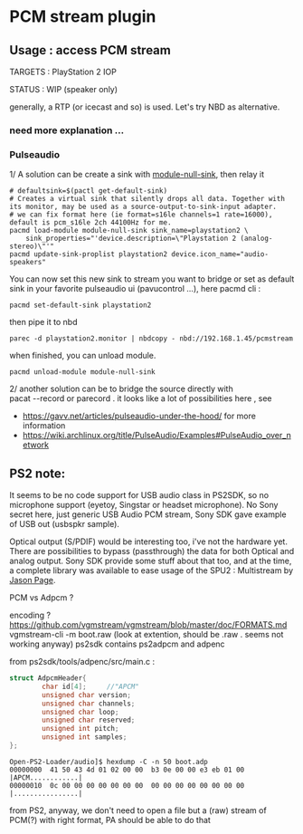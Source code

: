 # PCM stream plugin

## Usage : access PCM stream

TARGETS : PlayStation 2 IOP

STATUS : WIP (speaker only)

generally, a RTP (or icecast and so) is used. Let's try NBD as alternative.

### need more explanation ...

### Pulseaudio

1/ A solution can be create a sink with [module-null-sink](https://www.freedesktop.org/wiki/Software/PulseAudio/Documentation/User/Modules/#module-null-sink), then relay it

```shell
# defaultsink=$(pactl get-default-sink)
# Creates a virtual sink that silently drops all data. Together with its monitor, may be used as a source-output-to-sink-input adapter.
# we can fix format here (ie format=s16le channels=1 rate=16000), default is pcm_s16le 2ch 44100Hz for me.
pacmd load-module module-null-sink sink_name=playstation2 \
    sink_properties="'device.description=\"Playstation 2 (analog-stereo)\"'"
pacmd update-sink-proplist playstation2 device.icon_name="audio-speakers"
```

You can now set this new sink to stream you want to bridge or set as default sink in your favorite pulseaudio ui (pavucontrol ...), here pacmd cli :

```shell
pacmd set-default-sink playstation2
```

then pipe it to nbd

```shell
parec -d playstation2.monitor | nbdcopy - nbd://192.168.1.45/pcmstream
```

when finished, you can unload module.

```shell
pacmd unload-module module-null-sink
```

2/ another solution can be to bridge the source directly with  
pacat --record or parecord . it looks like a lot of possibilities here , see 

* https://gavv.net/articles/pulseaudio-under-the-hood/ for more information
* https://wiki.archlinux.org/title/PulseAudio/Examples#PulseAudio_over_network

## PS2 note:

It seems to be no code support for USB audio class in PS2SDK, so no microphone support (eyetoy, Singstar or headset microphone).
No Sony secret here, just generic USB Audio PCM stream, Sony SDK gave example of USB out (usbspkr sample).

Optical output (S/PDIF) would be interesting too, i've not the hardware yet. There are possibilities to bypass (passthrough) the data for both
Optical and analog output. Sony SDK provide some stuff about that too, and at the time, a complete library was available to ease usage of the SPU2 : Multistream by [Jason Page](https://www.lemonamiga.com/interviews/jason_page/). 

PCM vs Adpcm ? 

encoding ? https://github.com/vgmstream/vgmstream/blob/master/doc/FORMATS.md
vgmstream-cli -m boot.raw (look at extention, should be .raw . seems not working anyway)
ps2sdk contains ps2adpcm and adpenc

from ps2sdk/tools/adpenc/src/main.c :

```c
struct AdpcmHeader{
        char id[4];     //"APCM"
        unsigned char version;
        unsigned char channels;
        unsigned char loop;
        unsigned char reserved;
        unsigned int pitch;
        unsigned int samples;
};
```
```shell
Open-PS2-Loader/audio]$ hexdump -C -n 50 boot.adp 
00000000  41 50 43 4d 01 02 00 00  b3 0e 00 00 e3 eb 01 00  |APCM............|
00000010  0c 00 00 00 00 00 00 00  00 00 00 00 00 00 00 00  |................|
```

from PS2, anyway, we don't need to open a file but a (raw) stream of PCM(?) with right format, PA should be able to do that
